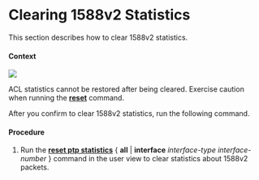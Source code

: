 Clearing 1588v2 Statistics
==========================

This section describes how to clear 1588v2 statistics.

#### Context

![](../../../../public_sys-resources/notice_3.0-en-us.png) 

ACL statistics cannot be restored after being cleared. Exercise caution when running the [**reset**](cmdqueryname=reset) command.


After you confirm to clear 1588v2 statistics, run the following command.
#### Procedure

1. Run the [**reset ptp statistics**](cmdqueryname=reset+ptp+statistics) { **all** | **interface** *interface-type* *interface-number* } command in the user view to clear statistics about 1588v2 packets.